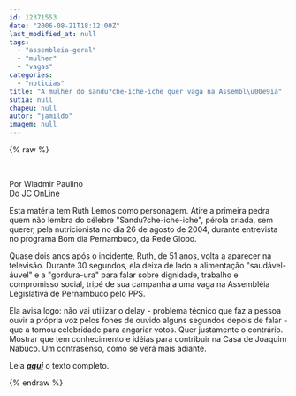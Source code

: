 ```yaml
---
id: 12371553
date: "2006-08-21T18:12:00Z"
last_modified_at: null
tags:
  - "assembleia-geral"
  - "mulher"
  - "vagas"
categories:
  - "noticias"
title: "A mulher do sandu?che-iche-iche quer vaga na Assembl\u00e9ia"
sutia: null
chapeu: null
autor: "jamildo"
imagem: null
---
```

{% raw %}
<p>&nbsp;</p>
<p>Por Wladmir Paulino<br />Do JC OnLine</p>
<p>Esta mat&eacute;ria tem Ruth Lemos como personagem. Atire a primeira pedra quem n&atilde;o lembra do c&eacute;lebre "Sandu?che-iche-iche", p&eacute;rola criada, sem querer, pela nutricionista no dia 26 de agosto de 2004, durante entrevista no programa Bom dia Pernambuco, da Rede Globo.</p>
<p>Quase dois anos ap&oacute;s o incidente, Ruth, de 51 anos, volta a aparecer na televis&atilde;o. Durante 30 segundos, ela deixa de lado a alimenta&ccedil;&atilde;o "saud&aacute;vel-&aacute;uvel" e a "gordura-ura" para falar sobre dignidade, trabalho e compromisso social, trip&eacute; de sua campanha a uma vaga na Assembl&eacute;ia Legislativa de Pernambuco pelo PPS.</p>
<p>Ela avisa logo: n&atilde;o vai utilizar o delay - problema t&eacute;cnico que faz a pessoa ouvir a pr&oacute;pria voz pelos fones de ouvido alguns segundos depois de falar - que a tornou celebridade para angariar votos. Quer justamente o contr&aacute;rio. Mostrar que tem conhecimento e id&eacute;ias para contribuir na Casa de Joaquim Nabuco. Um contrasenso, como se ver&aacute; mais adiante.</p>
<p>Leia <strong><em><a href="#">aqui</a></em></strong> o texto completo.</p>
{% endraw %}